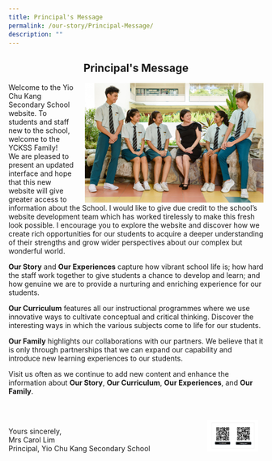 ```yaml
---
title: Principal's Message
permalink: /our-story/Principal-Message/
description: ""
---
```


## <center>  Principal's Message </center>

Welcome <img src="/images/Principal%20message%20V2-min.jpg" style= "width: 70%; margin-left:15px;" align = "right"> 
  to the Yio Chu Kang Secondary School website. To students and staff new to the school, welcome to the YCKSS Family!   
We are pleased to present an updated interface and hope that this new website will give greater access to information about the School. I would like to give due credit to the school’s website development team which has worked tirelessly to make this fresh look possible. I encourage you to explore the website and discover how we create rich opportunities for our students to acquire a deeper understanding of their strengths and grow wider perspectives about our complex but wonderful world.  
  
**Our Story** and **Our Experiences** capture how vibrant school life is; how hard the staff work together to give students a chance to develop and learn; and how genuine we are to provide a nurturing and enriching experience for our students.  
  
**Our Curriculum** features all our instructional programmes where we use innovative ways to cultivate conceptual and critical thinking. Discover the interesting ways in which the various subjects come to life for our students.  

  
**Our Family** highlights our collaborations with our partners. We believe that it is only through partnerships that we can expand our capability and introduce new learning experiences to our students.  
  
Visit us often as we continue to add new content and enhance the information about **Our Story**, **Our Curriculum**, **Our Experiences**, and **Our Family**.

<br>
<br>
<img src="/images/QR%20YCK.png" style= "width: 20%; margin-right:10px;" align = "right">



Yours sincerely,  
Mrs Carol Lim  
Principal, Yio Chu Kang Secondary School